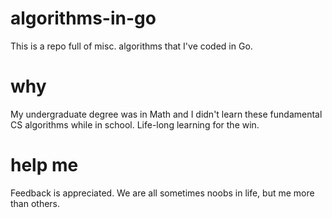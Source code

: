 # algorithms-in-go
This is a repo full of misc. algorithms that I've coded in Go.

# why
My undergraduate degree was in Math and I didn't learn these fundamental CS algorithms while in school. 
Life-long learning for the win.

# help me
Feedback is appreciated. We are all sometimes noobs in life, but me more than others.
